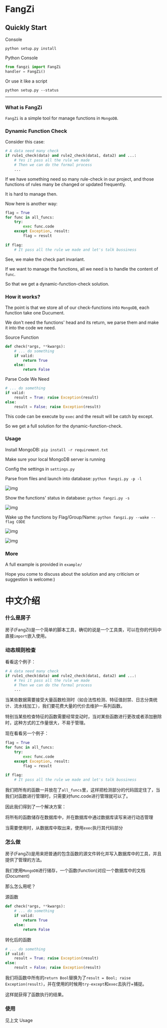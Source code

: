 # FangZi

## Quickly Start
Console

```python setup.py install```

Python Console
```python
from fangzi import FangZi
handler = FangZi()
```

Or use it like a script

```python setup.py --status```

---

### What is FangZi
```FangZi``` is a simple tool for manage functions in ```MongoDB```.

### Dynamic Function Check

Consider this case:
```python
# A data need many check
if rule1_check(data) and rule2_check(data1, data2) and ...:
    # Yes it pass all the rule we made
    # Then we can do the formal process
    ...
```
If we have something need so many rule-check in our project, and those functions of rules many be changed or updated frequently.

It is hard to manage then.

Now here is another way:
```python
flag = True
for func in all_funcs:
    try:
        exec func.code
    except Exception, result:
        flag = result
        
if flag:
    # It pass all the rule we made and let's talk bussiness
```
See, we make the check part invariant.

If we want to manage the functions, all we need is to handle the content of ```func```.

So that we get a dynamic-function-check solution.

### How it works?
The point is that we store all of our check-functions into ```MongoDB```, each function take one Ducument.

We don't need the functions' head and its return, we parse them and make it into the code we need.

Source Function
```python
def check(*args, **kwargs):
    # ... do something
    if valid:
        return True
    else:
        return False
```

Parse Code We Need
```python
# ... do something
if valid:
    result = True; raise Exception(result)
else:
    result = False; raise Exception(result)
```
This code can be execute by ```exec``` and the result will be catch by except.

So we get a full solution for the dynamic-function-check.

### Usage
Install MongoDB: ```pip install -r requirement.txt```

Make sure your local MongoDB server is running

Config the settings in ```settings.py```

Parse from files and launch into database: ```python fangzi.py -p -l```

![img](https://github.com/Lwxiang/fangzi/raw/master/examples/images/parse_and_launch.jpg)

Show the functions' status in database: ```python fangzi.py -s```

![img](https://github.com/Lwxiang/fangzi/raw/master/examples/images/status.jpg)

Wake up the functions by Flag/Group/Name: ```python fangzi.py --wake --flag CODE```

![img](https://github.com/Lwxiang/fangzi/raw/master/examples/images/wake.jpg)

![img](https://github.com/Lwxiang/fangzi/raw/master/examples/images/close.jpg)

### More
A full example is provided in ```example/```

Hope you come to discuss about the solution and any criticism or suggestion is welcome:)

# 中文介绍

### 什么是房子
房子(FangZi)是一个简单的脚本工具，确切的说是一个工具类，可以在你的代码中直接```import```嵌入使用。

### 动态规则检查

看看这个例子：
```python
# A data need many check
if rule1_check(data) and rule2_check(data1, data2) and ...:
    # Yes it pass all the rule we made
    # Then we can do the formal process
    ...
```
当某些数据需要接受大量函数检测时（如合法性检测、特征值封禁、日志分类统计、流水线加工），我们要花费大量的代价去维护一系列函数。

特别当某些检查特征的函数需要经常变动时，当对某些函数进行更改或者添加删除时，这种方式的工作量很大，不易于管理。

现在看看另一个例子：
```python
flag = True
for func in all_funcs:
    try:
        exec func.code
    except Exception, result:
        flag = result
        
if flag:
    # It pass all the rule we made and let's talk bussiness
```
我们把所有的函数一并放在了```all_funcs```里，这样把检测部分的代码固定住了，当我们对函数进行管理时，只需要对func.code进行管理就可以了。

因此我们得到了一个解决方案：

将所有的函数储存在数据库中，并在数据库中通过数据库读写来进行动态管理

当需要使用时，从数据库中取出来，使用```exec```执行其代码部分

### 怎么做
房子(FangZi)是用来把普通的包含函数的源文件转化并写入数据库中的工具，并且提供了管理的方法。

我们使用```MongoDB```进行储存，一个函数(function)对应一个数据库中的文档(Document)

那么怎么用呢？

源函数
```python
def check(*args, **kwargs):
    # ... do something
    if valid:
        return True
    else:
        return False
```

转化后的函数
```python
# ... do something
if valid:
    result = True; raise Exception(result)
else:
    result = False; raise Exception(result)
```

我们将函数中所有的```return Bool```替换为了```result = Bool; raise Exception(result)```，并在使用的时候用```try-except```和```exec```去执行+捕捉。

这样就获得了函数执行的结果。

### 使用
见上文 Usage

